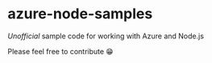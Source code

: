 # azure-node-samples
*Unofficial* sample code for working with Azure and Node.js

Please feel free to contribute :grin:
